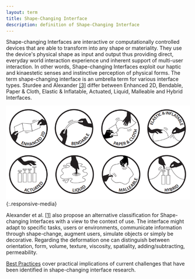 ```yaml
---
layout: term
title: Shape-Changing Interface
description: definition of Shape-Changing Interface
---
```

Shape-changing Interfaces are interactive or computationally controlled devices that are able to transform into any shape or materiality. They use the device's physical shape as input and output thus providing direct, everyday world interaction experience und inherent support of multi-user interaction. In other words, Shape-changing Interfaces exploit our haptic and kinaestetic senses and instinctive perception of physical forms.
The term shape-changing interface is an umbrella term for various interface types. Sturdee and Alexander [[3]](/resources/references/) differ between Enhanced 2D, Bendable, Paper & Cloth, Elastic & Inflatable, Actuated, Liquid, Malleable and Hybrid Interfaces.

![types of SCI](/assets/img/sci-classification.png){:.responsive-media}

Alexander et al. [[1]](/resources/references/) also propose an alternative classification for Shape-changing Interfaces with a view to the context of use. The interface might adapt to specific tasks, users or environments, communicate information through shape-change, augment users, simulate objects or simply be decorative. Regarding the deformation one can distinguish between orientation, form, volume, texture, viscosity, spatiality, adding/subtracting, permeability.

[Best Practices](/best-practices) cover practical implications of current challenges that have been identified in shape-changing interface research.